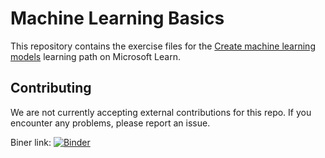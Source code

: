 # Machine Learning Basics

This repository contains the exercise files for the [Create machine learning models](https://docs.microsoft.com/learn/paths/create-machine-learn-models/) learning path on Microsoft Learn.

## Contributing

We are not currently accepting external contributions for this repo. If you encounter any problems, please report an issue.

Biner link:
[![Binder](https://mybinder.org/badge_logo.svg)](https://mybinder.org/v2/gh/Loryo80/ml-basics/HEAD)
